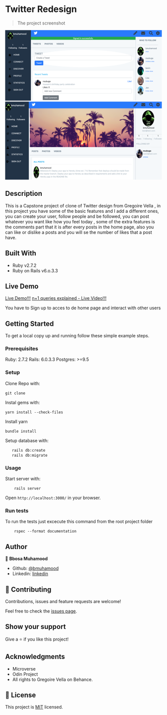 # Twitter Redesign

> The project screenshot

![Screenshot](public/Screenshot.png)
![Screenshot](public/Screenshots.png)

## Description

This is a Capstone project of clone of Twitter design from Gregoire Vella , in this project you have some of the basic features
and I add a different ones, you can create your user, follow people and be followed, you can post whatever 
you want like how you feel today , some of the extra features is the comments part that it is after every 
posts in the home page, also you can like or dislike a posts and you will se the number of likes that a post have. 

## Built With

- Ruby v2.7.2
- Ruby on Rails v6.o.3.3

## Live Demo

[Live Demo!!!](https://frozen-springs-34641.herokuapp.com/users/sign_in)
[n+1 queries explained - Live Video!!!](https://www.loom.com/share/05559ca5897048db878a94b18de74a30)

You have to Sign up to acces to de home page and interact with other users


## Getting Started

To get a local copy up and running follow these simple example steps.

### Prerequisites

Ruby: 2.7.2
Rails: 6.0.3.3
Postgres: >=9.5

### Setup
Clone Repo with:
```
git clone 
```


Instal gems with:

```
yarn install --check-files
```
Install yarn 
```
bundle install
```

Setup database with:

```
   rails db:create
   rails db:migrate
```

### Usage

Start server with:

```
    rails server
```

Open `http://localhost:3000/` in your browser.

### Run tests

To run the tests just excecute this command from the root project folder

```
    rspec --format documentation
```


## Author

👤 **Bbosa Muhamood**

- Github: [@bmuhamood](https://github.com/bmuhamood)
- Linkedin: [linkedin](https://www.linkedin.com/in/bbosa-muhamood-06845576/)

## 🤝 Contributing

Contributions, issues and feature requests are welcome!

Feel free to check the [issues page](https://github.com/bmuhamood/twitter_redesign/issues).

## Show your support

Give a ⭐️ if you like this project!

## Acknowledgments

- Microverse
- Odin Project
- All rights to Gregoire Vella on Behance.

## 📝 License

This project is [MIT](https://opensource.org/licenses/MIT) licensed.
